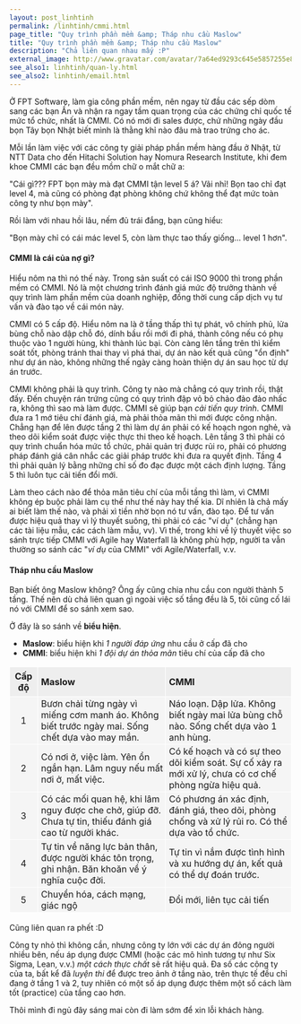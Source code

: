 ```yaml
---
layout: post_linhtinh
permalink: /linhtinh/cmmi.html
page_title: "Quy trình phần mềm &amp; Tháp nhu cầu Maslow"
title: "Quy trình phần mềm &amp; Tháp nhu cầu Maslow"
description: "Chả liên quan nhau mấy :P"
external_image: http://www.gravatar.com/avatar/7a64ed9293c645e5857255e8f2320a8d?s=292
see_also1: linhtinh/quan-ly.html
see_also2: linhtinh/email.html
---
```

Ở FPT Software, làm gia công phần mềm, nên ngay từ đầu các sếp dòm sang các bạn Ấn và nhận ra ngay tầm quan trọng của các chứng chỉ quốc tế mức tổ chức, nhất là CMMI. Có nó mới đi sales được, chứ những ngày đầu bọn Tây bọn Nhật biết mình là thằng khỉ nào đâu mà trao trứng cho ác.

Mỗi lần làm việc với các công ty giải pháp phần mềm hàng đầu ở Nhật, từ NTT Data cho đến Hitachi Solution hay Nomura Research Institute, khi đem khoe CMMI các bạn đều mồm chữ o mắt chữ a:

"Cái gì??? FPT bọn mày mà đạt CMMI tận level 5 á? Vãi nhỉ! Bọn tao chỉ đạt level 4, mà cũng có phòng đạt phòng không chứ không thể đạt mức toàn công ty như bọn mày".

Rồi làm với nhau hồi lâu, nếm đủ trái đắng, bạn cũng hiểu:

"Bọn mày chỉ có cái mác level 5, còn làm thực tao thấy giống... level 1 hơn".

#### CMMI là cái của nợ gì?

Hiểu nôm na thì nó thế này. Trong sản suất có cái ISO 9000 thì trong phần mềm có CMMI. Nó là một chương trình đánh giá mức độ trưởng thành về quy trình làm phần mềm của doanh nghiệp, đồng thời cung cấp dịch vụ tư vấn và đào tạo về cái món này.

CMMI có 5 cấp độ. Hiểu nôm na là ở tầng thấp thì tự phát, vô chính phủ, lửa bùng chỗ nào dập chỗ đó, dính bầu rồi mới đi phá, thành công nếu có phụ thuộc vào 1 người hùng, khi thành lúc bại. Còn càng lên tầng trên thì kiểm soát tốt, phòng tránh thai thay vì phá thai, dự án nào kết quả cũng "ổn định" như dự án nào, không những thế ngày càng hoàn thiện dự án sau học từ dự án trước.

CMMI không phải là quy trình. Công ty nào mà chẳng có quy trình rồi, thật đấy. Đến chuyện rán trứng cũng có quy trình đập vỏ bỏ chảo đảo đảo nhấc ra, không thì sao mà làm được. CMMI sẽ giúp bạn *cải tiến quy trình*. CMMI đưa ra 1 mớ tiêu chí đánh giá, mà phải thỏa mãn thì mới  được công nhận. Chẳng hạn để lên được tầng 2 thì làm dự án phải có kế hoạch ngon nghẻ, và theo dõi kiểm soát được việc thực thi theo kế hoạch. Lên tầng 3 thì phải có quy trình chuẩn hóa mức tổ chức, phải quản trị được rủi ro, phải có phương pháp đánh giá cân nhắc các giải pháp trước khi đưa ra quyết định. Tầng 4 thì phải quản lý bằng những chỉ số đo đạc được một cách định lượng. Tầng 5 thì luôn tục cải tiến đổi mới.

Làm theo cách nào để thỏa mãn tiêu chí của mỗi tầng thì làm, vì CMMI không ép buộc phải làm cụ thể như thế này hay thế kia. Dĩ nhiên là chả mấy ai biết làm thế nào, và phải xì tiền nhờ bọn nó tư vấn, đào tạo. Để tư vấn được hiệu quả thay vì lý thuyết suông, thì phải có các "ví dụ" (chẳng hạn các tài liệu mẫu, các cách làm mẫu, vv). Vì thế, trong khi về lý thuyết việc so sánh trực tiếp CMMI với Agile hay Waterfall là không phù hợp, người ta vẫn thường so sánh các "*ví dụ* của CMMI" với Agile/Waterfall, v.v.

#### Tháp nhu cầu Maslow

Bạn biết ông Maslow không? Ông ấy cũng chia nhu cầu con người thành 5 tầng. Thế nên dù chả liên quan gì ngoài việc số tầng đều là 5,  tôi cũng cố lái nó với CMMI để so sánh xem sao.

<style>
#maslow {
	border-collapse: collapse;
	margin-bottom: 18px;
	background-color:#f5f5f5;
}
#maslow td, #maslow th {
	border: 1px solid #fff;
	padding: 2px 2px 2px 6px;
}
#maslow th {
	text-align:left;
	background-color: #eee;
}
#maslow .c {
	text-align:center;
	padding: 6px;
}
</style>

Ở đây là so sánh về **biểu hiện**.

- **Maslow**: biểu hiện khi _1 người đáp ứng_ nhu cầu ở cấp đã cho
- **CMMI**: biểu hiện khi _1 đội dự án thỏa mãn_ tiêu chí của cấp đã cho

<table id="maslow" class="small-container font-small">
<thead>
<tr>
<th class="c">Cấp độ</th>
<th>Maslow</th>
<th>CMMI</th>
</tr>
</thead>
<tbody>
<tr>
<td class="c">1</td>
<td>Bươn chải từng ngày vì miếng cơm manh áo. Không biết trước ngày mai. Sống chết dựa vào may mắn.</td>
<td>Náo loạn. Dập lửa. Không biết ngày mai lửa bùng chỗ nào. Sống chết dựa vào 1 anh hùng.</td>
</tr>
<tr>
<td class="c">2</td>
<td>Có nơi ở, việc làm. Yên ổn ngắn hạn. Lâm nguy nếu mất nơi ở, mất việc.</td>
<td>Có kế hoạch và có sự theo dõi kiểm soát. Sự cố xảy ra mới xử lý, chưa có cơ chế phòng ngừa hiệu quả.</td>
</tr>
<tr>
<td class="c">3</td>
<td>Có các mối quan hệ, khi lâm nguy được che chở, giúp đỡ. Chưa tự tin, thiếu đánh giá cao từ người khác.</td>
<td>Có phương án xác định, đánh giá, theo dõi, phòng chống và xử lý rủi ro. Có thể dựa vào tổ chức.</td>
</tr>
<tr>
<td class="c">4</td>
<td>Tự tin về năng lực bản thân, được người khác tôn trọng, ghi nhận. Băn khoăn về ý nghĩa cuộc đời.</td>
<td>Tự tin vì nắm được tình hình và xu hướng dự án, kết quả có thể dự đoán trước.</td>
</tr>
<tr>
<td class="c">5</td>
<td>Chuyển hóa, cách mạng, giác ngộ</td>
<td>Đổi mới, liên tục cải tiến</td>
</tr>
</tbody>
</table>

Cũng liên quan ra phết :D

Công ty nhỏ thì không cần, nhưng công ty lớn với các dự án đông người nhiều bên, nếu áp dụng được CMMI (hoặc các mô hình tương tự như Six Sigma, Lean, v.v.) *một cách thực chất* sẽ rất hiệu quả. Đa số các công ty của ta, bất kể đã *luyện thi* để được treo ảnh ở tầng nào, trên thực tế đều chỉ đang ở tầng 1 và 2, tuy nhiên có một số áp dụng được thêm một số cách làm tốt (practice) của tầng cao hơn.

Thôi mình đi ngủ đây sáng mai còn đi làm sớm để xin lỗi khách hàng.